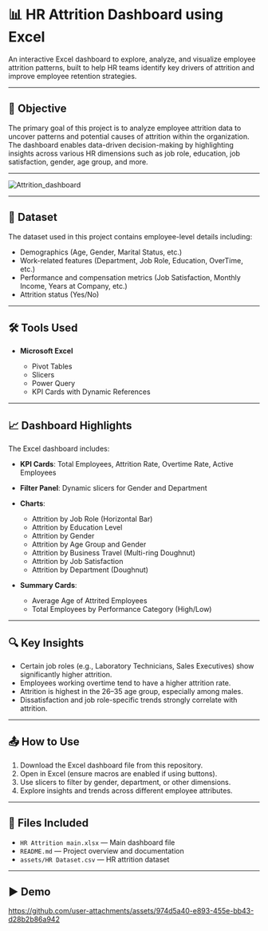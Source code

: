# 📊 HR Attrition Dashboard using Excel

An interactive Excel dashboard to explore, analyze, and visualize employee attrition patterns, built to help HR teams identify key drivers of attrition and improve employee retention strategies.

---

## 📌 Objective

The primary goal of this project is to analyze employee attrition data to uncover patterns and potential causes of attrition within the organization. The dashboard enables data-driven decision-making by highlighting insights across various HR dimensions such as job role, education, job satisfaction, gender, age group, and more.

---

![Attrition_dashboard](https://github.com/user-attachments/assets/fba53146-7501-471f-a70d-a3f3ee7800e2)

---

## 📁 Dataset

The dataset used in this project contains employee-level details including:

* Demographics (Age, Gender, Marital Status, etc.)
* Work-related features (Department, Job Role, Education, OverTime, etc.)
* Performance and compensation metrics (Job Satisfaction, Monthly Income, Years at Company, etc.)
* Attrition status (Yes/No)

---

## 🛠️ Tools Used

* **Microsoft Excel**

  * Pivot Tables
  * Slicers
  * Power Query
  * KPI Cards with Dynamic References

---

## 📈 Dashboard Highlights

The Excel dashboard includes:

* **KPI Cards**: Total Employees, Attrition Rate, Overtime Rate, Active Employees
* **Filter Panel**: Dynamic slicers for Gender and Department
* **Charts**:

  * Attrition by Job Role (Horizontal Bar)
  * Attrition by Education Level
  * Attrition by Gender
  * Attrition by Age Group and Gender
  * Attrition by Business Travel (Multi-ring Doughnut)
  * Attrition by Job Satisfaction
  * Attrition by Department (Doughnut)
* **Summary Cards**:

  * Average Age of Attrited Employees
  * Total Employees by Performance Category (High/Low)

---

## 🔍 Key Insights

* Certain job roles (e.g., Laboratory Technicians, Sales Executives) show significantly higher attrition.
* Employees working overtime tend to have a higher attrition rate.
* Attrition is highest in the 26–35 age group, especially among males.
* Dissatisfaction and job role-specific trends strongly correlate with attrition.

---

## 📤 How to Use

1. Download the Excel dashboard file from this repository.
2. Open in Excel (ensure macros are enabled if using buttons).
3. Use slicers to filter by gender, department, or other dimensions.
4. Explore insights and trends across different employee attributes.

---

## 📎 Files Included

* `HR Attrition main.xlsx` — Main dashboard file
* `README.md` — Project overview and documentation
* `assets/HR Dataset.csv` — HR attrition dataset 

---

## ▶️ Demo
https://github.com/user-attachments/assets/974d5a40-e893-455e-bb43-d28b2b86a942
